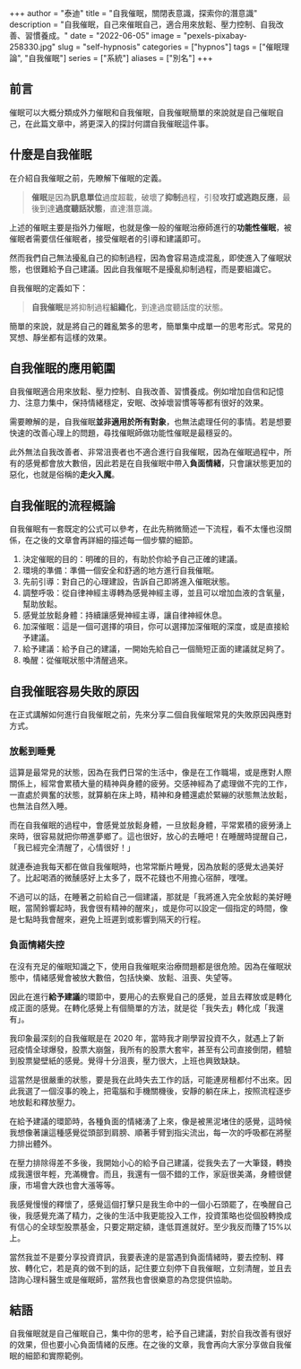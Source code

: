 +++
author = "泰迪"
title = "自我催眠，關閉表意識，探索你的潛意識"
description = "自我催眠，自己來催眠自己，適合用來放鬆、壓力控制、自我改善、習慣養成。"
date = "2022-06-05"
image = "pexels-pixabay-258330.jpg"
slug = "self-hypnosis"
categories = ["hypnos"]
tags = ["催眠理論", "自我催眠"]
series = ["系統"]
aliases = ["別名"]
+++

## 前言
催眠可以大概分類成外力催眠和自我催眠，自我催眠簡單的來說就是自己催眠自己，在此篇文章中，將更深入的探討何謂自我催眠這件事。

## 什麼是自我催眠
在介紹自我催眠之前，先瞭解下催眠的定義。
> **催眠**是因為**訊息單位**過度超載，破壞了**抑制**過程，引發**攻打或逃跑反應**，最後到達**過度聽話狀態**，直達潛意識。

上述的催眠主要是指外力催眠，也就是像一般的催眠治療師進行的**功能性催眠**，被催眠者需要信任催眠者，接受催眠者的引導和建議即可。

然而我們自己無法擾亂自己的抑制過程，因為會容易造成混亂，即使進入了催眠狀態，也很難給予自己建議。因此自我催眠不是擾亂抑制過程，而是要組識它。

自我催眠的定義如下：
>**自我催眠**是將抑制過程**組織化**，到達過度聽話度的狀態。

簡單的來說，就是將自己的雜亂繁多的思考，簡單集中成單一的思考形式。常見的冥想、靜坐都有這樣的效果。

## 自我催眠的應用範圍
自我催眠適合用來放鬆、壓力控制、自我改善、習慣養成。例如增加自信和記憶力、注意力集中，保持情緒穩定，安眠、改掉壞習慣等等都有很好的效果。

需要瞭解的是，自我催眠**並非適用於所有對象**，也無法處理任何的事情。若是想要快速的改善心理上的問題，尋找催眠師做功能性催眠是最穩妥的。

此外無法自我改善者、非常沮喪者也不適合進行自我催眠，因為在催眠過程中，所有的感覺都會放大數倍，因此若是在自我催眠中帶入**負面情緒**，只會讓狀態更加的惡化，也就是俗稱的**走火入魔**。

## 自我催眠的流程概論
自我催眠有一套既定的公式可以參考，在此先稍微簡述一下流程，看不太懂也沒關係，在之後的文章會再詳細的描述每一個步驟的細節。

1. 決定催眠的目的：明確的目的，有助於你給予自己正確的建議。
2. 環境的準備：準備一個安全和舒適的地方進行自我催眠。
3. 先前引導：對自己的心理建設，告訴自己即將進入催眠狀態。
4. 調整呼吸：從自律神經主導轉為感覺神經主導，並且可以增加血液的含氧量，幫助放鬆。
5. 感覺並放鬆身體：持續讓感覺神經主導，讓自律神經休息。
6. 加深催眠：這是一個可選擇的項目，你可以選擇加深催眠的深度，或是直接給予建議。
7. 給予建議：給予自己的建議，一開始先給自己一個簡短正面的建議就足夠了。
8. 喚醒：從催眠狀態中清醒過來。

## 自我催眠容易失敗的原因
在正式講解如何進行自我催眠之前，先來分享二個自我催眠常見的失敗原因與應對方式。

### 放鬆到睡覺
這算是最常見的狀態，因為在我們日常的生活中，像是在工作職場，或是應對人際關係上，經常會累積大量的精神與身體的疲勞。交感神經為了處理做不完的工作，一直處於興奮的狀態，就算躺在床上時，精神和身體還處於緊繃的狀態無法放鬆，也無法自然入睡。

而在自我催眠的過程中，會感覺並放鬆身體，一旦放鬆身體，平常累積的疲勞湧上來時，很容易就把你帶進夢鄉了。這也很好，放心的去睡吧！在睡醒時提醒自己，「我已經完全清醒了，心情很好！」

就連泰迪我每天都在做自我催眠時，也常常斷片睡覺，因為放鬆的感覺太過美好了。比起喝酒的微醺感好上太多了，既不花錢也不用擔心宿醉，嘿嘿。

不過可以的話，在睡著之前給自己一個建議，那就是「我將進入完全放鬆的美好睡眠，當鬧鈴響起時，我會很有精神的醒來」，或是你可以設定一個指定的時間，像是七點時我會醒來，避免上班遲到或影響到隔天的行程。

### 負面情緒失控
在沒有充足的催眠知識之下，使用自我催眠來治療問題都是很危險。因為在催眠狀態中，情緒感覺會被放大數倍，包括快樂、放鬆、沮喪、失望等。

因此在進行**給予建議**的環節中，要用心的去察覺自己的感覺，並且去釋放或是轉化成正面的感覺。在轉化感覺上有個簡單的方法，就是從「我失去」轉化成「我還有」。

我印象最深刻的自我催眠是在 2020 年，當時我才剛學習投資不久，就遇上了新冠疫情全球爆發，股票大崩盤，我所有的股票大套牢，甚至有公司直接倒閉，體驗到股票變壁紙的感覺。覺得十分沮喪，壓力很大，上班也興致缺缺。

這當然是很嚴重的狀態，要是我在此時失去工作的話，可能連房租都付不出來。因此我選了一個沒事的晚上，把電腦和手機關機後，安靜的躺在床上，按照流程逐步地放鬆和釋放壓力。

在給予建議的環節時，各種負面的情緒湧了上來，像是被黑泥堵住的感覺，這時候我想像著讓這種感覺從頭部到肩膀、順著手臂到指尖流出，每一次的呼吸都在將壓力排出體外。

在壓力排除得差不多後，我開始小心的給予自己建議，從我失去了一大筆錢，轉換成我還很年輕，充滿機會。而且，我還有一個不錯的工作，家庭很美滿，身體很健康，市場會大跌也會大漲等等。

我感覺慢慢的釋懷了，感覺這個打擊只是我生命中的一個小石頭罷了，在喚醒自己後，我感覺充滿了精力，之後的生活中我更能投入工作，投資策略也從個股轉換成有信心的全球型股票基金，只要定期定額，逢低買進就好。至少我反而賺了15%以上。

當然我並不是要分享投資資訊，我要表達的是當遇到負面情緒時，要去控制、釋放、轉化它，若是真的做不到的話，記住要立刻停下自我催眠，立刻清醒，並且去諮詢心理科醫生或是催眠師，當然我也會很樂意的為您提供協助。

## 結語
自我催眠就是自己催眠自己，集中你的思考，給予自己建議，對於自我改善有很好的效果，但也要小心負面情緒的反應。在之後的文章，我會再向大家分享做自我催眠的細節和實際範例。

